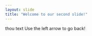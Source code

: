 ```yaml
---
layout: slide
title: "Welcome to our second slide!"
---
```

thou text
Use the left arrow to go back!
